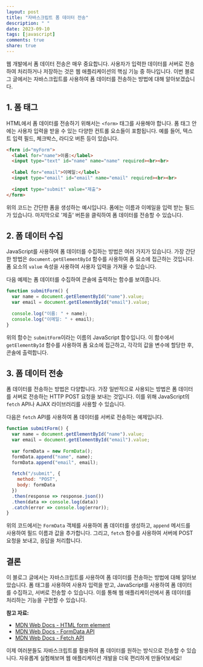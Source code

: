 ```yaml
---
layout: post
title: "자바스크립트 폼 데이터 전송"
description: " "
date: 2023-09-10
tags: [javascript]
comments: true
share: true
---
```


웹 개발에서 폼 데이터 전송은 매우 중요합니다. 사용자가 입력한 데이터를 서버로 전송하여 처리하거나 저장하는 것은 웹 애플리케이션의 핵심 기능 중 하나입니다. 이번 블로그 글에서는 자바스크립트를 사용하여 폼 데이터를 전송하는 방법에 대해 알아보겠습니다.

## 1. 폼 태그

HTML에서 폼 데이터를 전송하기 위해서는 `<form>` 태그를 사용해야 합니다. 폼 태그 안에는 사용자 입력을 받을 수 있는 다양한 컨트롤 요소들이 포함됩니다. 예를 들어, 텍스트 입력 필드, 체크박스, 라디오 버튼 등이 있습니다.

```html
<form id="myForm">
  <label for="name">이름:</label>
  <input type="text" id="name" name="name" required><br><br>
  
  <label for="email">이메일:</label>
  <input type="email" id="email" name="email" required><br><br>
  
  <input type="submit" value="제출">
</form>
```

위의 코드는 간단한 폼을 생성하는 예시입니다. 폼에는 이름과 이메일을 입력 받는 필드가 있습니다. 마지막으로 '제출' 버튼을 클릭하여 폼 데이터를 전송할 수 있습니다.

## 2. 폼 데이터 수집

JavaScript를 사용하여 폼 데이터를 수집하는 방법은 여러 가지가 있습니다. 가장 간단한 방법은 `document.getElementById` 함수를 사용하여 폼 요소에 접근하는 것입니다. 폼 요소의 `value` 속성을 사용하여 사용자 입력을 가져올 수 있습니다.

다음 예제는 폼 데이터를 수집하여 콘솔에 출력하는 함수를 보여줍니다.

```javascript
function submitForm() {
  var name = document.getElementById("name").value;
  var email = document.getElementById("email").value;
  
  console.log("이름: " + name);
  console.log("이메일: " + email);
}
```

위의 함수는 `submitForm`이라는 이름의 JavaScript 함수입니다. 이 함수에서 `getElementById` 함수를 사용하여 폼 요소에 접근하고, 각각의 값을 변수에 할당한 후, 콘솔에 출력합니다.

## 3. 폼 데이터 전송

폼 데이터를 전송하는 방법은 다양합니다. 가장 일반적으로 사용되는 방법은 폼 데이터를 서버로 전송하는 HTTP POST 요청을 보내는 것입니다. 이를 위해 JavaScript의 `fetch` API나 AJAX 라이브러리를 사용할 수 있습니다.

다음은 `fetch` API를 사용하여 폼 데이터를 서버로 전송하는 예제입니다.

```javascript
function submitForm() {
  var name = document.getElementById("name").value;
  var email = document.getElementById("email").value;
  
  var formData = new FormData();
  formData.append("name", name);
  formData.append("email", email);
  
  fetch("/submit", {
    method: "POST",
    body: formData
  })
  .then(response => response.json())
  .then(data => console.log(data))
  .catch(error => console.log(error));
}
```

위의 코드에서는 `FormData` 객체를 사용하여 폼 데이터를 생성하고, `append` 메서드를 사용하여 필드 이름과 값을 추가합니다. 그리고, `fetch` 함수를 사용하여 서버에 POST 요청을 보내고, 응답을 처리합니다.

## 결론

이 블로그 글에서는 자바스크립트를 사용하여 폼 데이터를 전송하는 방법에 대해 알아보았습니다. 폼 태그를 사용하여 사용자 입력을 받고, JavaScript를 사용하여 폼 데이터를 수집하고, 서버로 전송할 수 있습니다. 이를 통해 웹 애플리케이션에서 폼 데이터를 처리하는 기능을 구현할 수 있습니다.

**참고 자료:**
- [MDN Web Docs - HTML form element](https://developer.mozilla.org/en-US/docs/Web/HTML/Element/form)
- [MDN Web Docs - FormData API](https://developer.mozilla.org/en-US/docs/Web/API/FormData)
- [MDN Web Docs - Fetch API](https://developer.mozilla.org/en-US/docs/Web/API/Fetch_API)

이제 여러분들도 자바스크립트를 활용하여 폼 데이터를 원하는 방식으로 전송할 수 있습니다. 자유롭게 실험해보며 웹 애플리케이션 개발을 더욱 편리하게 만들어보세요!